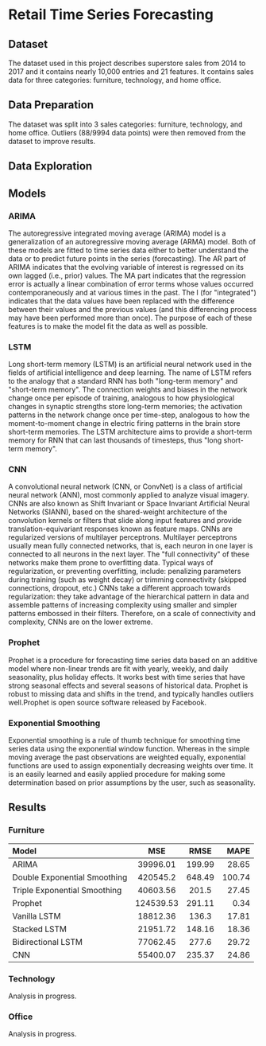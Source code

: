# Retail Time Series Forecasting

## Dataset

The dataset used in this project describes superstore sales from 2014 to 2017 and it contains nearly 10,000 entries and 21 features. It contains sales data
for three categories: furniture, technology, and home office. 

## Data Preparation

The dataset was split into 3 sales categories: furniture, technology, and home office. Outliers (88/9994 data points) were then removed from the dataset
to improve results. 

## Data Exploration



## Models

### ARIMA

The autoregressive integrated moving average (ARIMA) model is a generalization of an autoregressive moving average (ARMA) model. Both of these models are fitted to time series data either to better understand the data or to predict future points in the series (forecasting). The AR part of ARIMA indicates that the evolving variable of interest is regressed on its own lagged (i.e., prior) values. The MA part indicates that the regression error is actually a linear combination of error terms whose values occurred contemporaneously and at various times in the past. The I (for "integrated") indicates that the data values have been replaced with the difference between their values and the previous values (and this differencing process may have been performed more than once). The purpose of each of these features is to make the model fit the data as well as possible.

### LSTM

Long short-term memory (LSTM) is an artificial neural network used in the fields of artificial intelligence and deep learning. The name of LSTM refers to the analogy that a standard RNN has both "long-term memory" and "short-term memory". The connection weights and biases in the network change once per episode of training, analogous to how physiological changes in synaptic strengths store long-term memories; the activation patterns in the network change once per time-step, analogous to how the moment-to-moment change in electric firing patterns in the brain store short-term memories. The LSTM architecture aims to provide a short-term memory for RNN that can last thousands of timesteps, thus "long short-term memory".

### CNN
A convolutional neural network (CNN, or ConvNet) is a class of artificial neural network (ANN), most commonly applied to analyze visual imagery. CNNs are also known as Shift Invariant or Space Invariant Artificial Neural Networks (SIANN), based on the shared-weight architecture of the convolution kernels or filters that slide along input features and provide translation-equivariant responses known as feature maps. CNNs are regularized versions of multilayer perceptrons. Multilayer perceptrons usually mean fully connected networks, that is, each neuron in one layer is connected to all neurons in the next layer. The "full connectivity" of these networks make them prone to overfitting data. Typical ways of regularization, or preventing overfitting, include: penalizing parameters during training (such as weight decay) or trimming connectivity (skipped connections, dropout, etc.) CNNs take a different approach towards regularization: they take advantage of the hierarchical pattern in data and assemble patterns of increasing complexity using smaller and simpler patterns embossed in their filters. Therefore, on a scale of connectivity and complexity, CNNs are on the lower extreme.


### Prophet 

Prophet is a procedure for forecasting time series data based on an additive model where non-linear trends are fit with yearly, weekly, and daily seasonality, plus holiday effects. It works best with time series that have strong seasonal effects and several seasons of historical data. Prophet is robust to missing data and shifts in the trend, and typically handles outliers well.Prophet is open source software released by Facebook.

### Exponential Smoothing

Exponential smoothing is a rule of thumb technique for smoothing time series data using the exponential window function. Whereas in the simple moving average the past observations are weighted equally, exponential functions are used to assign exponentially decreasing weights over time. It is an easily learned and easily applied procedure for making some determination based on prior assumptions by the user, such as seasonality.

## Results

### Furniture

| Model | MSE | RMSE | MAPE |
| :---  | :---: | :---:  | ---: |
| ARIMA | 39996.01  | 199.99  |28.65 |
| Double Exponential Smoothing | 420545.2 | 648.49 | 100.74 |
| Triple Exponential Smoothing | 40603.56  | 201.5  | 27.45  |
| Prophet | 124539.53  | 291.11  | 0.34  |
| Vanilla LSTM | 18812.36  | 136.3  | 17.81  |
| Stacked LSTM | 21951.72  | 148.16  | 18.36 |
| Bidirectional LSTM | 77062.45  | 277.6  | 29.72 |
| CNN| 55400.07  | 235.37  | 24.86  |

### Technology

Analysis in progress.

[//]: <> (| Model | MSE | RMSE | MAPE |)
[//]: <> (| :---  | :---: | :---:  | ---: |)
[//]: <> (| ARIMA | 142623.98  | 377.66  | 30.27 |)
[//]: <> (| DES | 252679.99  | 502.67  | 76.53 |)
[//]: <> (| TES | 48790.19  | 220.89  | 27.1 |)
[//]: <> (| Prophet | 631328.33  | 663.29  | 0.63  |)
[//]: <> (| Vanilla LSTM | 145070.55  | 380.88  | 131.52 |)
[//]: <> (| Stacked LSTM | 16,515.49  | 128.51  | 17.34  |)
[//]: <> (| Bidirectional LSTM | 53,981.32  | 232.34  | 31.4  |)
[//]: <> (| CNN| 39,938.47  | 199.85  | 22.26  |)

### Office

Analysis in progress.

[//]: <> (| Model | MSE | RMSE | MAPE |)
[//]: <> (| :---  | :---: | :---:  | ---: |)
[//]: <> (| ARIMA | 70427.02  | 265.38  | 25.26  |)
[//]: <> (| DES | 238122.24  | 487.98  | 74.9 |)
[//]: <> (| TES | 91942.47  | 303.22  | 43.93  |)
[//]: <> (| Prophet | 183175.03  | 385.51  | 0.49  |)
[//]: <> (| Vanilla LSTM | 18,829.66  | 137.22  | 18.39  |)
[//]: <> (| Stacked LSTM | 16,515.49  | 128.51  | 17.34  |)
[//]: <> (| Bidirectional LSTM | 53,981.32  | 232.34  | 31.4  |)
[//]: <> (| CNN| 39,938.47  | 199.85  | 22.26  | )

